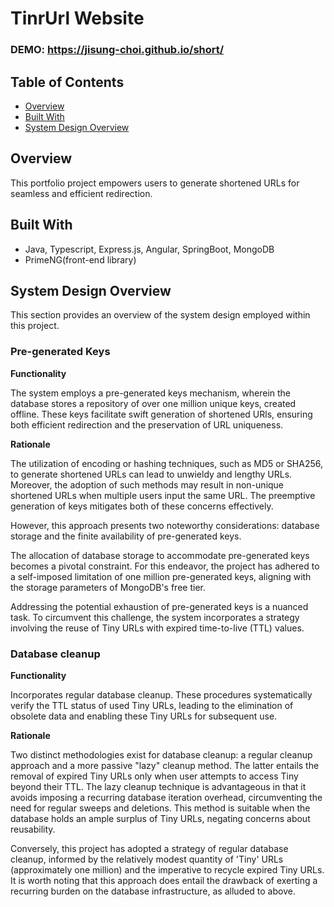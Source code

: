 # TinrUrl Website
### DEMO: https://jisung-choi.github.io/short/

## Table of Contents

- [Overview](#overview)
- [Built With](#built-with)
- [System Design Overview](#system-design-overview)

## Overview

This portfolio project empowers users to generate shortened URLs for seamless and efficient redirection.

## Built With

- Java, Typescript, Express.js, Angular, SpringBoot, MongoDB
- PrimeNG(front-end library)

## System Design Overview
This section provides an overview of the system design employed within this project.

### Pre-generated Keys
**Functionality**

The system employs a pre-generated keys mechanism, wherein the database stores a repository of over one million unique keys, created offline. These keys facilitate swift generation of shortened URls, ensuring both efficient redirection and the preservation of URL uniqueness.

**Rationale**

The utilization of encoding or hashing techniques, such as MD5 or SHA256, to generate shortened URLs can lead to unwieldy and lengthy URLs. Moreover, the adoption of such methods may result in non-unique shortened URLs when multiple users input the same URL. The preemptive generation of keys mitigates both of these concerns effectively.

However, this approach presents two noteworthy considerations: database storage and the finite availability of pre-generated keys.

The allocation of database storage to accommodate pre-generated keys becomes a pivotal constraint. For this endeavor, the project has adhered to a self-imposed limitation of one million pre-generated keys, aligning with the storage parameters of MongoDB's free tier.

Addressing the potential exhaustion of pre-generated keys is a nuanced task. To circumvent this challenge, the system incorporates a strategy involving the reuse of Tiny URLs with expired time-to-live (TTL) values.

### Database cleanup
**Functionality**

Incorporates regular database cleanup. These procedures systematically verify the TTL status of used Tiny URLs, leading to the elimination of obsolete data and enabling these Tiny URLs for subsequent use.

**Rationale**

Two distinct methodologies exist for database cleanup: a regular cleanup approach and a more passive "lazy" cleanup method. The latter entails the removal of expired Tiny URLs only when user attempts to access Tiny beyond their TTL. The lazy cleanup technique is advantageous in that it avoids imposing a recurring database iteration overhead, circumventing the need for regular sweeps and deletions. This method is suitable when the database holds an ample surplus of Tiny URLs, negating concerns about reusability.

Conversely, this project has adopted a strategy of regular database cleanup, informed by the relatively modest quantity of 'Tiny' URLs (approximately one million) and the imperative to recycle expired Tiny URLs. It is worth noting that this approach does entail the drawback of exerting a recurring burden on the database infrastructure, as alluded to above.





